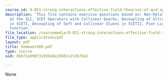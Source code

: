 ```yaml
---
course_id: 8-851-strong-interactions-effective-field-theories-of-qcd-spring-2006
description: 'This file contains exercise questions based on: Non-Relativistic QCD
  at the ILC, SCET Operators with Collinear Quarks, Decoupling of Ultrasoft Gluons
  in SCETI, Decoupling of Soft and Collinear Gluons in SCETII, Pion Light-Cone Distribution
  Function.'
file_location: /coursemedia/8-851-strong-interactions-effective-field-theories-of-qcd-spring-2006/8bb71e898f31935dda15661c213b78a1_homework89.pdf
file_type: application/pdf
layout: pdf
title: homework89.pdf
type: course
uid: 8bb71e898f31935dda15661c213b78a1

---
```

None